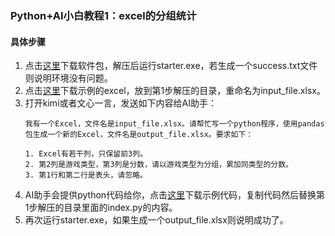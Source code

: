 ### Python+AI小白教程1：excel的分组统计

#### 具体步骤
1. 点击[这里](https://static-621585.oss-cn-beijing.aliyuncs.com/python-ai/2025-01-06-14.rar)下载软件包，解压后运行starter.exe，若生成一个success.txt文件则说明环境没有问题。
2. 点击[这里](../python-ai/example01.xlsx)下载示例的excel，放到第1步解压的目录，重命名为input_file.xlsx。
3. 打开kimi或者文心一言，发送如下内容给AI助手：
    ```
    我有一个Excel，文件名是input_file.xlsx。请帮忙写一个python程序，使用pandas包生成一个新的Excel，文件名是output_file.xlsx。要求如下：
    
    1. Excel有若干列，只保留前3列。
    2. 第2列是游戏类型，第3列是分数，请以游戏类型为分组，累加同类型的分数。
    3. 第1行和第二行是表头，请忽略。
    ```
4. AI助手会提供python代码给你，点击[这里](../python-ai/example01.py)下载示例代码，复制代码然后替换第1步解压的目录里面的index.py的内容。
5. 再次运行starter.exe，如果生成一个output_file.xlsx则说明成功了。